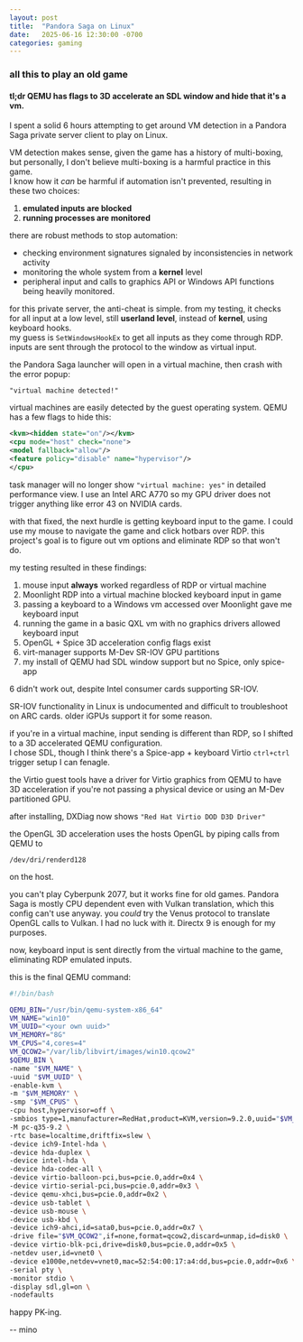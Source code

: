 ```yaml
---
layout: post
title:  "Pandora Saga on Linux"
date:   2025-06-16 12:30:00 -0700
categories: gaming 
---
```


### all this to play an old game
#### tl;dr QEMU has flags to 3D accelerate an SDL window and hide that it's a vm.

I spent a solid 6 hours attempting to get around VM detection in a Pandora Saga private server client to play on Linux.  

VM detection makes sense, given the game has a history of multi-boxing, but personally, I don't believe multi-boxing is a harmful practice in this game.  
I know how it *can* be harmful if automation isn't prevented, resulting in these two choices:  
1. **emulated inputs are blocked**
2. **running processes are monitored**  

there are robust methods to stop automation:

- checking environment signatures signaled by inconsistencies in network activity
- monitoring the whole system from a **kernel** level
- peripheral input and calls to graphics API or Windows API functions being heavily monitored.  

   
for this private server, the anti-cheat is simple. from my testing, it checks for all input at a low level, still **userland level**, instead of **kernel**, using keyboard hooks.  
my guess is `SetWindowsHookEx` to get all inputs as they come through RDP.  
inputs are sent through the protocol to the window as virtual input.  


the Pandora Saga launcher will open in a virtual machine, then crash with the error popup: 

`"virtual machine detected!"`

virtual machines are easily detected by the guest operating system. QEMU has a few flags to hide this:  

```xml      
<kvm><hidden state="on"/></kvm>
<cpu mode="host" check="none">
<model fallback="allow"/>
<feature policy="disable" name="hypervisor"/>
</cpu>
```

task manager will no longer show `"virtual machine: yes"` in detailed performance view. I use an Intel ARC A770 so my GPU driver does not trigger anything like error 43 on NVIDIA cards.

with that fixed, the next hurdle is getting keyboard input to the game. I could use my mouse to navigate the game and click hotbars over RDP. this project's goal is to figure out vm options and eliminate RDP so that won't do. 

my testing resulted in these findings:

1. mouse input **always** worked regardless of RDP or virtual machine
2. Moonlight RDP into a virtual machine blocked keyboard input in game
3. passing a keyboard to a Windows vm accessed over Moonlight gave me keyboard input
4. running the game in a basic QXL vm with no graphics drivers allowed keyboard input
5. OpenGL + Spice 3D acceleration config flags exist
6. virt-manager supports M-Dev SR-IOV GPU partitions
7. my install of QEMU had SDL window support but no Spice, only spice-app


6 didn't work out, despite Intel consumer cards supporting SR-IOV.  

SR-IOV functionality in Linux is undocumented and difficult to troubleshoot on ARC cards. older iGPUs support it for some reason. 

if you're in a virtual machine, input sending is different than RDP, so I shifted to a 3D accelerated QEMU configuration.   
I chose SDL, though I think there's a Spice-app + keyboard Virtio `ctrl+ctrl` trigger setup I can fenagle.  


the Virtio guest tools have a driver for Virtio graphics from QEMU to have 3D acceleration if you're not passing a physical device or using an M-Dev partitioned GPU.  

after installing, DXDiag now shows `"Red Hat Virtio DOD D3D Driver"`


the OpenGL 3D acceleration uses the hosts OpenGL by piping calls from QEMU to

`/dev/dri/renderd128` 
 
on the host.  

you can't play Cyberpunk 2077, but it works fine for old games. Pandora Saga is mostly CPU dependent even with Vulkan translation, which this config can't use anyway. you *could* try the Venus protocol to translate OpenGL calls to Vulkan. I had no luck with it. Directx 9 is enough for my purposes.  
 
now, keyboard input is sent directly from the virtual machine to the game, eliminating RDP emulated inputs.

this is the final QEMU command:  

```bash
#!/bin/bash

QEMU_BIN="/usr/bin/qemu-system-x86_64"
VM_NAME="win10"
VM_UUID="<your own uuid>"
VM_MEMORY="8G"
VM_CPUS="4,cores=4"
VM_QCOW2="/var/lib/libvirt/images/win10.qcow2"
$QEMU_BIN \
-name "$VM_NAME" \
-uuid "$VM_UUID" \
-enable-kvm \
-m "$VM_MEMORY" \
-smp "$VM_CPUS" \
-cpu host,hypervisor=off \
-smbios type=1,manufacturer=RedHat,product=KVM,version=9.2.0,uuid="$VM_UUID" \
-M pc-q35-9.2 \
-rtc base=localtime,driftfix=slew \
-device ich9-Intel-hda \
-device hda-duplex \
-device intel-hda \
-device hda-codec-all \
-device virtio-balloon-pci,bus=pcie.0,addr=0x4 \
-device virtio-serial-pci,bus=pcie.0,addr=0x3 \
-device qemu-xhci,bus=pcie.0,addr=0x2 \
-device usb-tablet \
-device usb-mouse \
-device usb-kbd \
-device ich9-ahci,id=sata0,bus=pcie.0,addr=0x7 \
-drive file="$VM_QCOW2",if=none,format=qcow2,discard=unmap,id=disk0 \
-device virtio-blk-pci,drive=disk0,bus=pcie.0,addr=0x5 \
-netdev user,id=vnet0 \
-device e1000e,netdev=vnet0,mac=52:54:00:17:a4:dd,bus=pcie.0,addr=0x6 \
-serial pty \
-monitor stdio \
-display sdl,gl=on \
-nodefaults
``` 

happy PK-ing.

-- mino